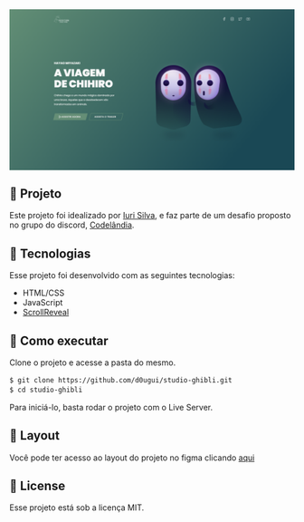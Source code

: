 <img align="center" src="assets/tela.png" alt="Studio Ghibli">

## 📖 Projeto

Este projeto foi idealizado por [Iuri Silva](https://www.instagram.com/iuricode/), e faz parte de um desafio proposto no grupo do discord, [Codelândia](https://discord.com/invite/QevDJqCzaY).

## 🧪 Tecnologias

Esse projeto foi desenvolvido com as seguintes tecnologias:

- HTML/CSS
- JavaScript
- [ScrollReveal](https://scrollrevealjs.org/)

## 🚀 Como executar

Clone o projeto e acesse a pasta do mesmo.

```bash
$ git clone https://github.com/d0ugui/studio-ghibli.git
$ cd studio-ghibli
```

Para iniciá-lo, basta rodar o projeto com o Live Server.

## 🎨 Layout

Você pode ter acesso ao layout do projeto no figma clicando [aqui](https://www.figma.com/file/Yb9IBH56g7T1hdIyZ3BMNO/Desafios---Codel%C3%A2ndia?node-id=5854%3A2)

## 📝 License

Esse projeto está sob a licença MIT.

